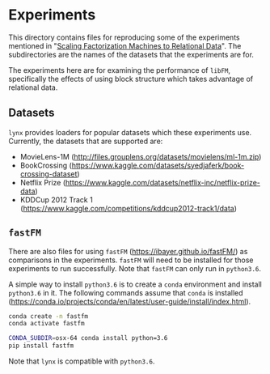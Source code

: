 # Experiments

This directory contains files for reproducing some of the experiments mentioned in "[Scaling Factorization Machines to Relational Data](https://www.vldb.org/pvldb/vol6/p337-rendle.pdf)". The subdirectories are the names of the datasets that the experiments are for.

The experiments here are for examining the performance of `libFM`, specifically the effects of using block structure which takes advantage of relational data.

## Datasets

`lynx` provides loaders for popular datasets which these experiments use. Currently, the datasets that are supported are:

* MovieLens-1M (http://files.grouplens.org/datasets/movielens/ml-1m.zip)
* BookCrossing (https://www.kaggle.com/datasets/syedjaferk/book-crossing-dataset)
* Netflix Prize (https://www.kaggle.com/datasets/netflix-inc/netflix-prize-data)
* KDDCup 2012 Track 1 (https://www.kaggle.com/competitions/kddcup2012-track1/data)

## `fastFM`

There are also files for using `fastFM` (https://ibayer.github.io/fastFM/) as comparisons in the experiments. `fastFM` will need to be installed for those experiments to run successfully. Note that `fastFM` can only run in `python3.6`.

A simple way to install `python3.6` is to create a `conda` environment and install `python3.6` in it. The following commands assume that `conda` is installed (https://conda.io/projects/conda/en/latest/user-guide/install/index.html).

```sh
conda create -n fastfm
conda activate fastfm

CONDA_SUBDIR=osx-64 conda install python=3.6
pip install fastfm
```

Note that `lynx` is compatible with `python3.6`.
